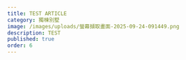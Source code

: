 ```yaml
---
title: TEST ARTICLE
category: 獨棟別墅
image: /images/uploads/螢幕擷取畫面-2025-09-24-091449.png
description: TEST
published: true
order: 6
---
```


